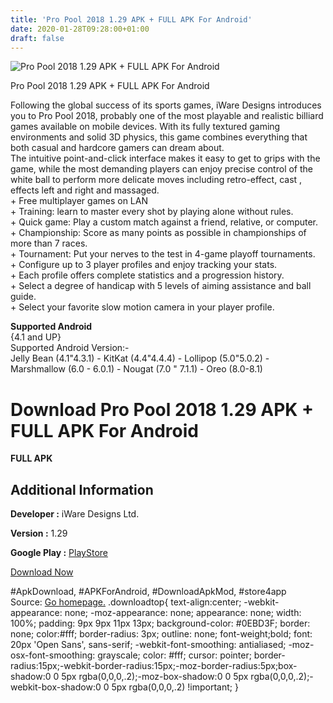 ```yaml
---
title: 'Pro Pool 2018 1.29 APK + FULL APK For Android'
date: 2020-01-28T09:28:00+01:00
draft: false
---
```


![Pro Pool 2018 1.29 APK + FULL APK For Android](https://i0.wp.com/apkhome.net/wp-content/uploads/2018/07/Pro-Pool-2018-1.29.png "Pro Pool 2018 1.29 APK + FULL APK For Android")

  

Pro Pool 2018 1.29 APK + FULL APK For Android

Following the global success of its sports games, iWare Designs introduces you to Pro Pool 2018, probably one of the most playable and realistic billiard games available on mobile devices. With its fully textured gaming environments and solid 3D physics, this game combines everything that both casual and hardcore gamers can dream about.  
The intuitive point-and-click interface makes it easy to get to grips with the game, while the most demanding players can enjoy precise control of the white ball to perform more delicate moves including retro-effect, cast , effects left and right and massaged.  
\+ Free multiplayer games on LAN  
\+ Training: learn to master every shot by playing alone without rules.  
\+ Quick game: Play a custom match against a friend, relative, or computer.  
\+ Championship: Score as many points as possible in championships of more than 7 races.  
\+ Tournament: Put your nerves to the test in 4-game playoff tournaments.  
\+ Configure up to 3 player profiles and enjoy tracking your stats.  
\+ Each profile offers complete statistics and a progression history.  
\+ Select a degree of handicap with 5 levels of aiming assistance and ball guide.  
\+ Select your favorite slow motion camera in your player profile.

**Supported Android**  
{4.1 and UP}  
Supported Android Version:-  
Jelly Bean (4.1"4.3.1) - KitKat (4.4"4.4.4) - Lollipop (5.0"5.0.2) - Marshmallow (6.0 - 6.0.1) - Nougat (7.0 " 7.1.1) - Oreo (8.0-8.1)

Download Pro Pool 2018 1.29 APK + FULL APK For Android
======================================================

**FULL APK**

Additional Information
----------------------

**Developer :** iWare Designs Ltd.

**Version :** 1.29

**Google Play :** [PlayStore](https://play.google.com/store/apps/details?id=com.iwaredesigns.propool2012)

  

[Download Now](https://store4app.co/post/pro-pool-2018-1-29-apk-full-apk-for-android_1573671403)

  
#ApkDownload, #APKForAndroid, #DownloadApkMod, #store4app  
Source: [Go homepage.](https://store4app.co/post/pro-pool-2018-1-29-apk-full-apk-for-android_1573671403) .downloadtop{ text-align:center; -webkit-appearance: none; -moz-appearance: none; appearance: none; width: 100%; padding: 9px 9px 11px 13px; background-color: #0EBD3F; border: none; color:#fff; border-radius: 3px; outline: none; font-weight;bold; font: 20px 'Open Sans', sans-serif; -webkit-font-smoothing: antialiased; -moz-osx-font-smoothing: grayscale; color: #fff; cursor: pointer; border-radius:15px;-webkit-border-radius:15px;-moz-border-radius:5px;box-shadow:0 0 5px rgba(0,0,0,.2);-moz-box-shadow:0 0 5px rgba(0,0,0,.2);-webkit-box-shadow:0 0 5px rgba(0,0,0,.2) !important; }